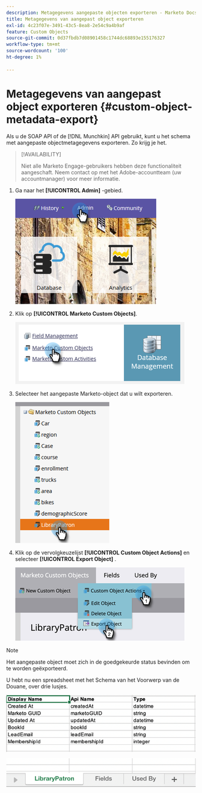 ```yaml
---
description: Metagegevens aangepaste objecten exporteren - Marketo Docs - Productdocumentatie
title: Metagegevens van aangepast object exporteren
exl-id: 4c23f07e-3491-43c5-8ea8-2e54c9a4b9af
feature: Custom Objects
source-git-commit: 0d37fbdb7d08901458c1744dc68893e155176327
workflow-type: tm+mt
source-wordcount: '100'
ht-degree: 1%

---
```


# Metagegevens van aangepast object exporteren {#custom-object-metadata-export}

Als u de SOAP API of de [!DNL Munchkin] API gebruikt, kunt u het schema met aangepaste objectmetagegevens exporteren. Zo krijg je het.

>[!AVAILABILITY]
>
>Niet alle Marketo Engage-gebruikers hebben deze functionaliteit aangeschaft. Neem contact op met het Adobe-accountteam (uw accountmanager) voor meer informatie.

1. Ga naar het **[!UICONTROL Admin]** -gebied.

   ![](assets/custom-object-metadata-export-1.png)

1. Klik op **[!UICONTROL Marketo Custom Objects]**.

   ![](assets/custom-object-metadata-export-2.png)

1. Selecteer het aangepaste Marketo-object dat u wilt exporteren.

   ![](assets/custom-object-metadata-export-3.png)

1. Klik op de vervolgkeuzelijst **[!UICONTROL Custom Object Actions]** en selecteer **[!UICONTROL Export Object]** .

   ![](assets/custom-object-metadata-export-4.png)

>[!NOTE]
>
>Het aangepaste object moet zich in de goedgekeurde status bevinden om te worden geëxporteerd.

U hebt nu een spreadsheet met het Schema van het Voorwerp van de Douane, over drie lusjes.

![](assets/custom-object-metadata-export-5.png)

![](assets/custom-object-metadata-export-6.png)
